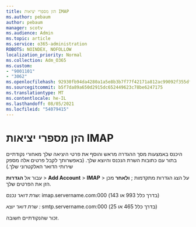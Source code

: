 ```yaml
---
title: הזן מספרי יציאות IMAP
ms.author: pebaum
author: pebaum
manager: scotv
ms.audience: Admin
ms.topic: article
ms.service: o365-administration
ROBOTS: NOINDEX, NOFOLLOW
localization_priority: Normal
ms.collection: Adm_O365
ms.custom:
- "9001101"
- "3062"
ms.openlocfilehash: 92930fb94da4280a1a5e8b3b7f77f42171a812ac99092f355df0f5481e3f3909
ms.sourcegitcommit: b5f7da89a650d2915dc652449623c78be6247175
ms.translationtype: MT
ms.contentlocale: he-IL
ms.lasthandoff: 08/05/2021
ms.locfileid: "54079415"
---
```

# <a name="enter-imap-port-numbers"></a>הזן מספרי יציאות IMAP

היכנס באמצעות מסך ההגדרה מראש והוסף את פרטי היציאה שלך מאחורי נקודתיים בתור עם כתובות השרת הנכנס והיוצא שלך. (באפשרותך לקבל פרטים אלה מספק שירותי הדואר האלקטרוני שלך.) 

עבור אל **הגדרות**  >  **Add Account**  >  **IMAP** > על הצג הגדרות מתקדמות ; **ולאחר** מכן הזן את הפרטים שלך. 

*שרת דואר נכנס*: imap.servername.com:000 (בדרך כלל 993 או 143) 

*שרת דואר יוצא :* smtp.servername.com:000 (בדרך כלל 465 או 25) 

זכור שהנקודתיים חשובה. 
